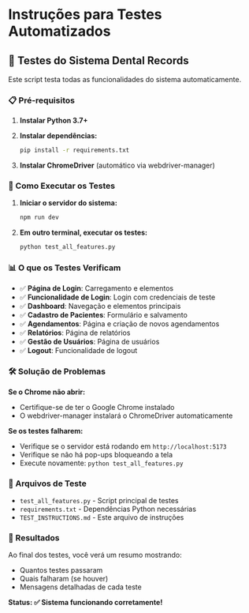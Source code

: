 # Instruções para Testes Automatizados

## 🦷 Testes do Sistema Dental Records

Este script testa todas as funcionalidades do sistema automaticamente.

### 📋 Pré-requisitos

1. **Instalar Python 3.7+**
2. **Instalar dependências:**
   ```bash
   pip install -r requirements.txt
   ```

3. **Instalar ChromeDriver** (automático via webdriver-manager)

### 🚀 Como Executar os Testes

1. **Iniciar o servidor do sistema:**
   ```bash
   npm run dev
   ```

2. **Em outro terminal, executar os testes:**
   ```bash
   python test_all_features.py
   ```

### 📊 O que os Testes Verificam

- ✅ **Página de Login**: Carregamento e elementos
- ✅ **Funcionalidade de Login**: Login com credenciais de teste
- ✅ **Dashboard**: Navegação e elementos principais
- ✅ **Cadastro de Pacientes**: Formulário e salvamento
- ✅ **Agendamentos**: Página e criação de novos agendamentos
- ✅ **Relatórios**: Página de relatórios
- ✅ **Gestão de Usuários**: Página de usuários
- ✅ **Logout**: Funcionalidade de logout

### 🛠️ Solução de Problemas

**Se o Chrome não abrir:**
- Certifique-se de ter o Google Chrome instalado
- O webdriver-manager instalará o ChromeDriver automaticamente

**Se os testes falharem:**
- Verifique se o servidor está rodando em `http://localhost:5173`
- Verifique se não há pop-ups bloqueando a tela
- Execute novamente: `python test_all_features.py`

### 📄 Arquivos de Teste

- `test_all_features.py` - Script principal de testes
- `requirements.txt` - Dependências Python necessárias
- `TEST_INSTRUCTIONS.md` - Este arquivo de instruções

### 🎯 Resultados

Ao final dos testes, você verá um resumo mostrando:
- Quantos testes passaram
- Quais falharam (se houver)
- Mensagens detalhadas de cada teste

**Status: ✅ Sistema funcionando corretamente!**